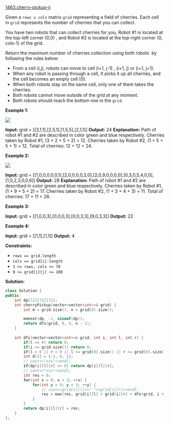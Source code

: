 [1463.cherry-pickup-ii](https://leetcode.com/problems/cherry-pickup-ii/)  

Given a `rows x cols` matrix `grid` representing a field of cherries. Each cell in `grid` represents the number of cherries that you can collect.

You have two robots that can collect cherries for you, Robot #1 is located at the top-left corner (0,0) , and Robot #2 is located at the top-right corner (0, cols-1) of the grid.

Return the maximum number of cherries collection using both robots  by following the rules below:

*   From a cell (i,j), robots can move to cell (i+1, j-1) , (i+1, j) or (i+1, j+1).
*   When any robot is passing through a cell, It picks it up all cherries, and the cell becomes an empty cell (0).
*   When both robots stay on the same cell, only one of them takes the cherries.
*   Both robots cannot move outside of the grid at any moment.
*   Both robots should reach the bottom row in the `grid`.

**Example 1:**

**![](https://assets.leetcode.com/uploads/2020/04/29/sample_1_1802.png)**

**Input:** grid = \[\[3,1,1\],\[2,5,1\],\[1,5,5\],\[2,1,1\]\]
**Output:** 24
**Explanation:** Path of robot #1 and #2 are described in color green and blue respectively.
Cherries taken by Robot #1, (3 + 2 + 5 + 2) = 12.
Cherries taken by Robot #2, (1 + 5 + 5 + 1) = 12.
Total of cherries: 12 + 12 = 24.

**Example 2:**

**![](https://assets.leetcode.com/uploads/2020/04/23/sample_2_1802.png)**

**Input:** grid = \[\[1,0,0,0,0,0,1\],\[2,0,0,0,0,3,0\],\[2,0,9,0,0,0,0\],\[0,3,0,5,4,0,0\],\[1,0,2,3,0,0,6\]\]
**Output:** 28
**Explanation:** Path of robot #1 and #2 are described in color green and blue respectively.
Cherries taken by Robot #1, (1 + 9 + 5 + 2) = 17.
Cherries taken by Robot #2, (1 + 3 + 4 + 3) = 11.
Total of cherries: 17 + 11 = 28.

**Example 3:**

**Input:** grid = \[\[1,0,0,3\],\[0,0,0,3\],\[0,0,3,3\],\[9,0,3,3\]\]
**Output:** 22

**Example 4:**

**Input:** grid = \[\[1,1\],\[1,1\]\]
**Output:** 4

**Constraints:**

*   `rows == grid.length`
*   `cols == grid[i].length`
*   `2 <= rows, cols <= 70`
*   `0 <= grid[i][j] <= 100`  



**Solution:**  

```cpp
class Solution {
public:
    int dp[72][72][72];
    int cherryPickup(vector<vector<int>>& grid) {
        int m = grid.size(), n = grid[0].size();

        memset(dp, -1, sizeof(dp));
        return dfs(grid, 0, 0, n - 1);
    }
    
    int dfs(vector<vector<int>>& grid, int i, int l, int r) {
        if(l == r) return 0;
        if(i >= grid.size()) return 0;
        if(l < 0 || r < 0 || l >= grid[0].size() || r >= grid[0].size()) return 0;
        int d[3] = {-1, 0, 1};
        // cout<<"xxx"<<endl;
        if(dp[i][l][r] >= 0) return dp[i][l][r];
        // cout<<"xxx"<<endl;
        int res = 0;
        for(int x = 0; x < 3; ++x) {
            for(int y = 0; y < 3; ++y) {
                // cout<<grid[i][l]<<" "<<grid[i][r]<<endl;
                res = max(res, grid[i][l] + grid[i][r] + dfs(grid, i + 1, l + d[x], r + d[y]));
            }
        }
        return dp[i][l][r] = res;
    }
};
```
      